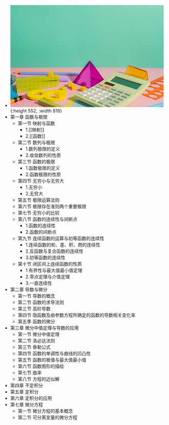 - ![math.png](../assets/math_1708953661861_0.png){:height 552, :width 818}
- 第一章 函数与极限
	- 第一节 映射与函数
		- 1.[[映射]]
		- 2.[[函数]]
	- 第二节 数列与极限
		- 1.数列极限的定义
		- 2.收敛数列的性质
	- 第三节 函数的极限
		- 1.函数极限的定义
		- 2.函数极限的性质
	- 第四节 无穷小与无穷大
		- 1.无穷小
		- 2.无穷大
	- 第五节 极限运算法则
	- 第六节 极限存在准则两个重要极限
	- 第七节 无穷小的比较
	- 第八节 函数的连续性与间断点
		- 1.函数的连续性
		- 2.函数的间断点
	- 第九节 连续函数的运算与初等函数的连续性
		- 1.连续函数的和、差、积、商的连续性
		- 2.反函数与复合函数的连续性
		- 3.初等函数的连续性
	- 第十节 闭区间上连续函数的性质
		- 1.有界性与最大值最小值定理
		- 2.零点定理与介值定理
		- 3.一直连续性
- 第二章 导数与微分
	- 第一节 导数的概念
	- 第二节 函数的求导法则
	- 第三节 高阶导数
	- 第四节 隐函数及由参数方程所确定的函数的导数相关变化率
	- 第五季 函数的微分
- 第三章 微分中值定理与导数的应用
	- 第一节 微分中值定理
	- 第二节 洛必达法则
	- 第三节 泰勒公式
	- 第四节 函数的单调性与曲线的凹凸性
	- 第五节 函数的极值与最大值最小值
	- 第六节 函数图形的描绘
	- 第七节 曲率
	- 第八节 方程的近似解
- 第四章 不定积分
- 第五章 定积分
- 第六章 定积分的应用
- 第七章 微分方程
	- 第一节 微分方程的基本概念
	- 第二节 可分离变量的微分方程
